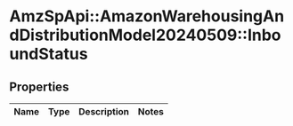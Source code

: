 # AmzSpApi::AmazonWarehousingAndDistributionModel20240509::InboundStatus

## Properties
Name | Type | Description | Notes
------------ | ------------- | ------------- | -------------

